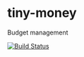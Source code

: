 # tiny-money

Budget management

[![Build Status](https://dev.azure.com/mwpro/tiny-money/_apis/build/status/mwpro.tiny-money?branchName=master)](https://dev.azure.com/mwpro/tiny-money/_build/latest?definitionId=3&branchName=master)
